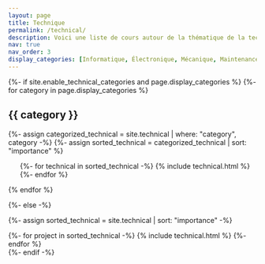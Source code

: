 ```yaml
---
layout: page
title: Technique
permalink: /technical/
description: Voici une liste de cours autour de la thématique de la technique !
nav: true
nav_order: 3
display_categories: [Informatique, Électronique, Mécanique, Maintenance automobile]
---
```


<!-- pages/technical.md -->
<div class="technical">
{%- if site.enable_technical_categories and page.display_categories %}
  <!-- Display categorized technical -->
  {%- for category in page.display_categories %}
  <h2 class="category">{{ category }}</h2>
  {%- assign categorized_technical = site.technical | where: "category", category -%}
  {%- assign sorted_technical = categorized_technical | sort: "importance" %}
  <!-- Generate cards for each project -->
  <div class="technical">
    <ul class="ul-technical">
      {%- for technical in sorted_technical -%}
        {% include technical.html %}
      {%- endfor %}
    </ul>
  </div>
  {% endfor %}

{%- else -%}
<!-- Display technical without categories -->
  {%- assign sorted_technical = site.technical | sort: "importance" -%}
  <!-- Generate cards for each project -->
  <div class="grid">
    {%- for project in sorted_technical -%}
      {% include technical.html %}
    {%- endfor %}
  </div>
{%- endif -%}
</div>
